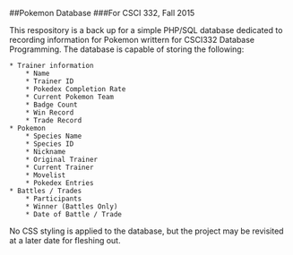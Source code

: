 ##Pokemon Database
###For CSCI 332, Fall 2015

This respository is a back up for a simple PHP/SQL database dedicated to recording information for Pokemon writtern for CSCI332 Database Programming.
The database is capable of storing the following:
   
    * Trainer information
        * Name
        * Trainer ID
        * Pokedex Completion Rate
        * Current Pokemon Team
        * Badge Count
        * Win Record
        * Trade Record
    * Pokemon
        * Species Name
        * Species ID
        * Nickname
        * Original Trainer
        * Current Trainer
        * Movelist
        * Pokedex Entries
    * Battles / Trades
        * Participants
        * Winner (Battles Only)
        * Date of Battle / Trade

No CSS styling is applied to the database, but the project may be revisited at a later date for fleshing out.